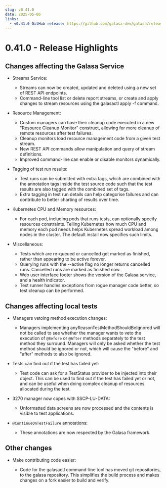 ```yaml
---
slug: v0.41.0
date: 2025-05-06
links:
  - v0.41.0 GitHub release: https://github.com/galasa-dev/galasa/releases/tag/v0.41.0
---
```


# 0.41.0 - Release Highlights

## Changes affecting the Galasa Service

- Streams Service:

    - Streams can now be created, updated and deleted using a new set of REST API endpoints.
    - Command-line tool list or delete report streams, or create and apply changes to stream resources using the galasactl apply -f command.

- Resource Management:

    - Custom managers can have their cleanup code executed in a new "Resource Cleanup Monitor" construct, allowing for more cleanup of remote resources after test failures.
    - Cleanup monitors load resource management code from a given test stream.
    - New REST API commands allow manipulation and query of stream definitions.
    - Improved command-line can enable or disable monitors dynamically.

- Tagging of test run results:

    - Test runs can be submitted with extra tags, which are combined with the annotation tags inside the test source code such that the test results are also tagged with the combined set of tags.
    - Extra tagging in test run details can help categorise failures and can contribute to better charting of results over time.

- Kubernetes CPU and Memory resources:

    - For each pod, including pods that runs tests, can optionally specify resources constraints. Telling Kubernetes how much CPU and memory each pod needs helps Kubernetes spread workload among nodes in the cluster. The default install now specifies such limits.

- Miscellaneous:

    - Tests which are re-queued or cancelled get marked as finished, rather than appearing to be active forever.
    - Querying runs with the --active flag no longer returns cancelled runs. Cancelled runs are marked as finished now.
    - Web user interface footer shows the version of the Galasa service, and a health indicator.
    - Test runner handles exceptions from rogue manager code better, so test cleanup can be performed.

## Changes affecting local tests

- Managers vetoing method execution changes:

    - Managers implementing anyReasonTestMethodShouldBeIgnored will not be called to see whether the manager wants to veto the execution of `@Before` or `@After` methods separately to the test method they surround. Managers will only be asked whether the test method should be ignored or not, which will cause the "before" and "after" methods to also be ignored.

- Tests can find out if the test has failed yet:

    - Test code can ask for a TestStatus provider to be injected into their object. This can be used to find out if the test has failed yet or not, and can be useful when doing complex cleanup of resources allocated during the test.

- 3270 manager now copes with SSCP-LU-DATA:

    - Unformatted data screens are now processed and the contents is visible to test applications.

- `@ContinueOnTestFailure` annotations:

    - These annotations are now respected by the Galasa framework.

## Other changes

- Make contributing code easier:

    - Code for the galasactl command-line tool has moved git repositories, to the galasa repository.
      This simplifies the build process and makes changes on a fork easier to build and verify.

